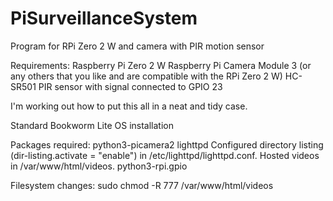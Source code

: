 # PiSurveillanceSystem
Program for RPi Zero 2 W and camera with PIR motion sensor

Requirements:
  Raspberry Pi Zero 2 W
  Raspberry Pi Camera Module 3 (or any others that you like and are compatible with the RPi Zero 2 W)
  HC-SR501 PIR sensor with signal connected to GPIO 23
  
I'm working out how to put this all in a neat and tidy case.

Standard Bookworm Lite OS installation

Packages required:
  python3-picamera2
  lighttpd
    Configured directory listing (dir-listing.activate = "enable") in /etc/lighttpd/lighttpd.conf.
    Hosted videos in /var/www/html/videos.
  python3-rpi.gpio

  Filesystem changes:
    sudo chmod -R 777 /var/www/html/videos
